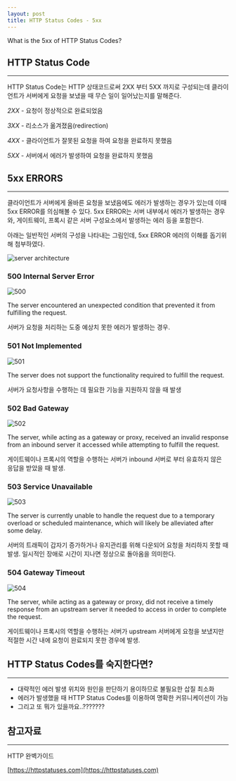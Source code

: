 ```yaml
---
layout: post
title: HTTP Status Codes - 5xx
---
```

What is the 5xx of HTTP Status Codes?

## HTTP Status Code

-------------
HTTP Status Code는 HTTP 상태코드로써 2XX 부터 5XX 까지로 구성되는데 클라이언트가 서버에게 요청을 보냈을 때 무슨 일이 일어났는지를 말해준다.

*2XX* - 요청이 정상적으로 완료되었음

*3XX* - 리소스가 옮겨졌음(redirection)
 
*4XX* - 클라이언트가 잘못된 요청을 하여 요청을 완료하지 못했음

*5XX* - 서버에서 에러가 발생하여 요청을 완료하지 못했음

## 5xx ERRORS

-------------
클라이언트가 서버에게 올바른 요청을 보냈음에도 에러가 발생하는 경우가 있는데 이때 5xx ERROR를 의심해볼 수 있다.
5xx ERROR는 서버 내부에서 에러가 발생하는 경우와, 게이트웨이, 프록시 같은 서버 구성요소에서 발생하는 에러 등을 포함한다.

아래는 일반적인 서버의 구성을 나타내는 그림인데, 5xx ERROR 에러의 이해를 돕기위해 첨부하였다.

![server architecture](http://xoxoms.github.io/images/HTTP-Status-Codes-5xx/architecture.png)

### 500 Internal Server Error

![500](http://xoxoms.github.io/images/HTTP-Status-Codes-5xx/500.png)

The server encountered an unexpected condition that prevented it from fulfilling the request.

서버가 요청을 처리하는 도중 예상치 못한 에러가 발생하는 경우.

### 501 Not Implemented

![501](http://xoxoms.github.io/images/HTTP-Status-Codes-5xx/501.png)

The server does not support the functionality required to fulfill the request.

서버가 요청사항을 수행하는 데 필요한 기능을 지원하지 않을 때 발생

### 502 Bad Gateway

![502](http://xoxoms.github.io/images/HTTP-Status-Codes-5xx/502.png)

The server, while acting as a gateway or proxy, received an invalid response from an inbound server it accessed while attempting to fulfill the request.

게이트웨이나 프록시의 역할을 수행하는 서버가 inbound 서버로 부터 유효하지 않은 응답을 받았을 때 발생. 

### 503 Service Unavailable

![503](http://xoxoms.github.io/images/HTTP-Status-Codes-5xx/503.png)

The server is currently unable to handle the request due to a temporary overload or scheduled maintenance, which will likely be alleviated after some delay.

서버의 트래픽이 갑자기 증가하거나 유지관리를 위해 다운되어 요청을 처리하지 못할 때 발생. 일시적인 장애로 시간이 지나면 정상으로 돌아옴을 의미한다. 

### 504 Gateway Timeout

![504](http://xoxoms.github.io/images/HTTP-Status-Codes-5xx/504.png)

The server, while acting as a gateway or proxy, did not receive a timely response from an upstream server it needed to access in order to complete the request.

게이트웨이나 프록시의 역할을 수행하는 서버가 upstream 서버에게 요청을 보냈지만 적절한 시간 내에 요청이 완료되지 못한 경우에 발생.


## HTTP Status Codes를 숙지한다면?

---
* 대략적인 에러 발생 위치와 원인을 판단하기 용이하므로 불필요한 삽질 최소화
* 에러가 발생했을 때 HTTP Status Codes를 이용하여 명확한 커뮤니케이션이 가능
* 그리고 또 뭐가 있을까요..???????


## 참고자료

---

HTTP 완벽가이드

[https://httpstatuses.com](https://httpstatuses.com)